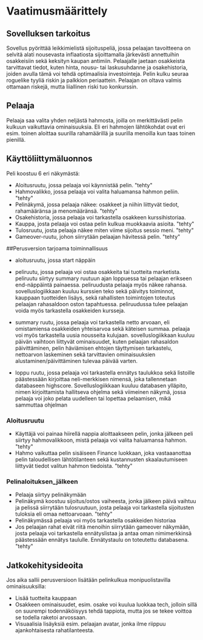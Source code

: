 # Vaatimusmäärittely

## Sovelluksen tarkoitus

Sovellus pyörittää leikkimielistä sijoituspeliä, jossa pelaajan tavoitteena on selvitä alati nousevasta inflaatiosta sijoittamalla järkevästi annettuihin osakkeisiin sekä keksityn kaupan antimiin. Pelaajalle jaetaan osakkeista tarvittavat tiedot,
kuten hinta, nousu- tai laskusuhdanne ja osakehistoria, joiden avulla tämä voi tehdä optimaalisia investointeja. Pelin kulku seuraa roguelike tyyliä riskin ja palkkion periaattein. Pelaajan on oltava valmis ottamaan riskejä, mutta liiallinen riski tuo konkurssin.

## Pelaaja
Pelaaja saa valita yhden neljästä hahmosta, joilla on merkittävästi pelin kulkuun vaikuttavia ominaisuuksia. Eli eri hahmojen lähtökohdat ovat eri esim. toinen aloittaa suurilla rahamäärillä ja suurilla menoilla kun taas toinen pienillä.

## Käyttöliittymäluonnos
Peli koostuu 6 eri näkymästä:
- Aloitusruutu, jossa pelaaja voi käynnistää pelin. "tehty"
- Hahmovalikko, jossa pelaaja voi valita haluamansa hahmon peliin. "tehty"
- Pelinäkymä, jossa pelaaja näkee: osakkeet ja niihin liittyvät tiedot, rahamääränsa ja menomääränsä. "tehty"
- Osakehistoria, jossa pelaaja voi tarkastella osakkeen kurssihistoriaa.
- Kauppa, josta pelaaja voi ostaa pelin kulkua muokkaavia asioita. "tehty"
- Tulosruutu, josta pelaaja näkee miten viime sijoitus sessio meni. "tehty"
- Gameover-ruutu, johon siirrytään pelaajan hävitessä pelin. "tehty"

##Perusversion tarjoama toiminnallisuus
- aloitusruutu, jossa start näppäin

- peliruutu, jossa pelaaja voi ostaa osakkeita tai tuotteita marketista. peliruutu siirtyy summary ruutuun ajan loppuessa tai pelaajan erikseen end-näppäintä painaessa. peliruudusta pelaaja myös näkee rahansa. sovelluslogiikkaan kuuluu kurssien teko sekä päivitys toiminnot, kauppaan tuotteiden lisäys, sekä rahallisten toimintojen toteutus pelaajan rahasaldoon oston tapahtuessa. peliruudussa tulee pelaajan voida myös tarkastella osakkeiden kursseja.
- summary ruutu, jossa pelaaja voi tarkastella netto arvoaan, eli omistamiensa osakkeiden yhteisarvoa sekä käteisen summaa. pelaaja voi myös tarkastella uusia nousseita kulujaan. sovelluslogiikkaan kuuluu päivän vaihtoon liittyvät ominaisuudet, kuten pelaajan rahasaldon päivittäminen, pelin häviämisen ehtojen täyttymisen tarkastelu, nettoarvon laskeminen sekä tarvittavien ominaisuuksien alustaminen/päivittäminen tulevaa päivää varten.
- loppu ruutu, jossa pelaaja voi tarkastella ennätys taulukkoa sekä listoille päästessään kirjoittaa neli-merkkisen nimensä, joka tallennetaan databaseen highscore. Sovelluslogiikkaan kuuluu databasen ylläpito, nimen kirjoittamista hallitseva ohjelma sekä viimeinen näkymä, jossa pelaaja voi joko pelata uudelleen tai lopettaa pelaamisen, mikä sammuttaa ohjelman

### Aloitusruutu
- Käyttäjä voi painaa hiirellä nappia aloittaakseen pelin, jonka jälkeen peli siirtyy hahmovalikkoon, mistä pelaaja voi valita haluamansa hahmon. "tehty"
- Hahmo vaikuttaa pelin sisäiseen Finance luokkaan, joka vastaaanottaa pelin taloudellisen lähtötilanteen sekä kustannusten skaalautumiseen liittyvät tiedot valitun hahmon tiedoista. "tehty"


### Pelinaloituksen_jälkeen

- Pelaaja siirtyy pelinäkymään
 - Pelinäkymä koostuu sijoitus/ostos vaiheesta, jonka jälkeen päivä vaihtuu ja pelissä siirrytään tulosruutuun,
 josta pelaaja voi tarkastella sijoitusten tuloksia eli omaa nettoarvoaan. "tehty"
 - Pelinäkymässä pelaaja voi myös tarkastella osakkeiden historiaa
 - Jos pelaajan rahat eivät riitä menoihin siirrytään gameover näkymään, josta pelaaja voi tarkastella ennätyslistaa ja antaa oman nimimerkkinsä päästessään ennätys taululle. Ennätystaulu on toteutettu databasena. "tehty"
 
 ## Jatkokehitysideoita
 
 Jos aika sallii perusversioon lisätään pelinkulkua monipuolistavilla ominaisuuksilla:
 - Lisää tuotteita kauppaan
 - Osakkeen ominaisuudet, esim. osake voi kuulua luokkaa tech, jolloin sillä on suurempi todennäköisyys tehdä
 tappiota, mutta jos se tekee voittoa se todella raketoi arvossaan.
 - Visuaalisia lisäyksiä esim. pelaajan avatar, jonka ilme riippuu ajankohtaisesta rahatilanteesta.
